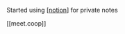 Started using [[notion]] for private notes

[[meet.coop]]


[//begin]: # "Autogenerated link references for markdown compatibility"
[notion]: notion.md "notion"
[//end]: # "Autogenerated link references"

